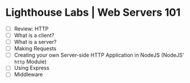 # Lighthouse Labs | Web Servers 101

* [ ] Review: HTTP
* [ ] What is a client?
* [ ] What is a server?
* [ ] Making Requests
* [ ] Creating your own Server-side HTTP Application in NodeJS (NodeJS' `http` Module)
* [ ] Using Express
* [ ] Middleware
